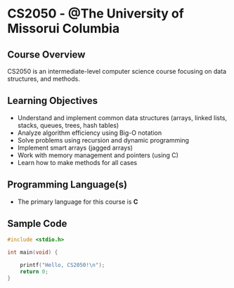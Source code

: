 # CS2050 - @The University of Missorui Columbia 

## Course Overview
CS2050 is an intermediate-level computer science course focusing on data structures, and methods. 

## Learning Objectives
- Understand and implement common data structures (arrays, linked lists, stacks, queues, trees, hash tables)
- Analyze algorithm efficiency using Big-O notation
- Solve problems using recursion and dynamic programming
- Implement smart arrays (jagged arrays) 
- Work with memory management and pointers (using C)
- Learn how to make methods for all cases

## Programming Language(s)
- The primary language for this course is **C**

## Sample Code

```c
#include <stdio.h>

int main(void) {

    printf("Hello, CS2050!\n");
    return 0; 
}


